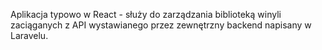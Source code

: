 Aplikacja typowo w React - służy do zarządzania biblioteką winyli zaciąganych z API wystawianego przez zewnętrzny backend napisany w Laravelu. 